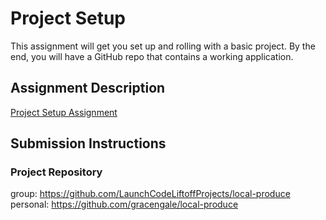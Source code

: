 # Project Setup
This assignment will get you set up and rolling with a basic project. By the end, you will have a GitHub repo that contains a working application.

## Assignment Description
[Project Setup Assignment](https://education.launchcode.org/liftoff/modules/assignments/project-setup)

## Submission Instructions

### Project Repository
group: https://github.com/LaunchCodeLiftoffProjects/local-produce
personal: https://github.com/gracengale/local-produce
